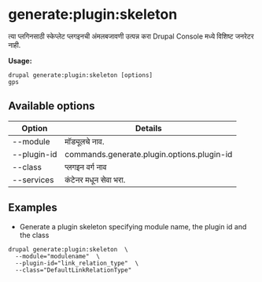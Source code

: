 # generate:plugin:skeleton
त्या प्लगिनसाठी स्केप्लेट प्लगइनची अंमलबजावणी उत्पन्न करा Drupal Console मध्ये विशिष्ट जनरेटर नाही.

**Usage:**
```
drupal generate:plugin:skeleton [options]
gps
```

## Available options
Option | Details
-------|-------------
--module | मॉड्यूलचे नाव.
--plugin-id | commands.generate.plugin.options.plugin-id
--class | प्लगइन वर्ग नाव
--services | कंटेनर मधून सेवा भरा.

## Examples
* Generate a plugin skeleton specifying module name, the plugin id and the class
```
drupal generate:plugin:skeleton  \
  --module="modulename"  \
  --plugin-id="link_relation_type"  \
  --class="DefaultLinkRelationType"
```
